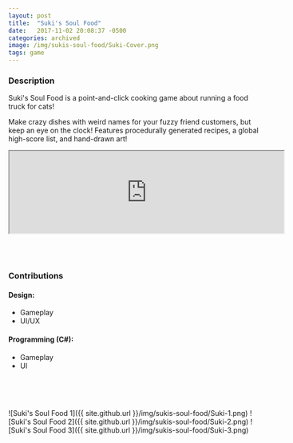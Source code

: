 ```yaml
---
layout: post
title:  "Suki's Soul Food"
date:   2017-11-02 20:08:37 -0500
categories: archived
image: /img/sukis-soul-food/Suki-Cover.png
tags: game
---
```

### Description
Suki's Soul Food is a point-and-click cooking game about running a food truck for cats! 

Make crazy dishes with weird names for your fuzzy friend customers, but keep an eye on the clock! Features procedurally generated recipes, a global high-score list, and hand-drawn art!

<iframe frameborder="2" src="https://itch.io/embed/157302?linkback=true&amp;border_width=0&amp;bg_color=00A5E5&amp;fg_color=eeeeee&amp;border_color=0080FF" width="550" height="165"></iframe>
<div style = "height:50px"></div>

### Contributions

#### Design:
* Gameplay
* UI/UX

#### Programming (C#):
* Gameplay
* UI

<div style = "height:50px"></div>

![Suki's Soul Food 1]({{ site.github.url }}/img/sukis-soul-food/Suki-1.png)
![Suki's Soul Food 2]({{ site.github.url }}/img/sukis-soul-food/Suki-2.png)
![Suki's Soul Food 3]({{ site.github.url }}/img/sukis-soul-food/Suki-3.png)
